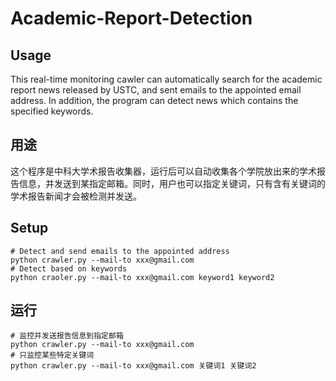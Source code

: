 # Academic-Report-Detection
## Usage
This real-time monitoring cawler can automatically search for the academic report news released by USTC, and sent emails to the appointed email address. In addition, the program can detect news which contains the specified keywords.

## 用途
这个程序是中科大学术报告收集器，运行后可以自动收集各个学院放出来的学术报告信息，并发送到某指定邮箱。同时，用户也可以指定关键词，只有含有关键词的学术报告新闻才会被检测并发送。
## Setup
```
# Detect and send emails to the appointed address
python crawler.py --mail-to xxx@gmail.com
# Detect based on keywords
python craoler.py --mail-to xxx@gmail.com keyword1 keyword2
```


## 运行
```
# 监控并发送报告信息到指定邮箱
python crawler.py --mail-to xxx@gmail.com
# 只监控某些特定关键词
python crawler.py --mail-to xxx@gmail.com 关键词1 关键词2
```
